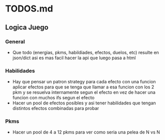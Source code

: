 # TODOS.md


## Logica Juego

### General
- Que todo (energias, pkms, habildiades, efectos, duelos, etc) resulte en json/dict asi es mas facil hacer la api que luego pasa a html 

### Habilidades
- Hay que pensar un patron strategy para cada efecto con una funcion aplicar efectos para que se tenga que llamar a esa funcion con los 2 pkm y se
resuelva internamente segun el efecto en vez de hacer una funcion con muchos ifs segun el efecto
- Hacer un pool de efectos posibles y asi tener habilidades que tengan distintos efectos combinadas para probar

### Pkms
- Hacer un pool de 4 a 12 pkms para ver como seria una pelea de N vs N

